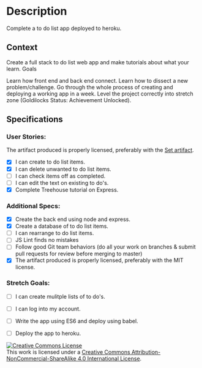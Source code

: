 # Description
Complete a to do list app deployed to heroku.

## Context
Create a full stack to do list web app and make tutorials about what your learn.
Goals

Learn how front end and back end connect.
Learn how to dissect a new problem/challenge.
Go through the whole process of creating and deploying a working app in a week.
Level the project correctly into stretch zone (Goldilocks Status: Achievement Unlocked).

## Specifications

### User Stories:
The artifact produced is properly licensed, preferably with the [Set artifact](https://github.com/eobaah/violet-stilt).
- [x] I can create to do list items.
- [x] I can delete unwanted to do list items.
- [ ] I can check items off as completed.
- [ ] I can edit the text on existing to do's.
- [x] Complete Treehouse tutorial on Express.

### Additional Specs:
- [x] Create the back end using node and express.
- [x] Create a database of to do list items.
- [ ] I can rearrange to do list items.
- [ ] JS Lint finds no mistakes
- [ ] Follow good Git team behaviors (do all your work on branches & submit pull requests for review before merging to master)
- [x] The artifact produced is properly licensed, preferably with the MIT license.

### Stretch Goals:
- [ ] I can create mulitple lists of to do's.
- [ ] I can log into my account.
- [ ] Write the app using ES6 and deploy using babel.
- [ ] Deploy the app to heroku.


<!-- LICENSE -->

<a rel="license" href="http://creativecommons.org/licenses/by-nc-sa/4.0/"><img alt="Creative Commons License" style="border-width:0" src="https://i.creativecommons.org/l/by-nc-sa/4.0/80x15.png" /></a>
<br />This work is licensed under a <a rel="license" href="http://creativecommons.org/licenses/by-nc-sa/4.0/">Creative Commons Attribution-NonCommercial-ShareAlike 4.0 International License</a>.
